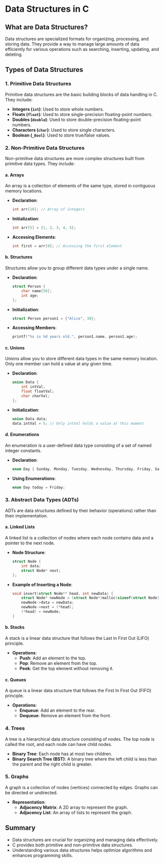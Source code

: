 # Data Structures in C

## What are Data Structures?
Data structures are specialized formats for organizing, processing, and storing data. They provide a way to manage large amounts of data efficiently for various operations such as searching, inserting, updating, and deleting.

## Types of Data Structures

### 1. Primitive Data Structures
Primitive data structures are the basic building blocks of data handling in C. They include:

- **Integers (`int`)**: Used to store whole numbers.
- **Floats (`float`)**: Used to store single-precision floating-point numbers.
- **Doubles (`double`)**: Used to store double-precision floating-point numbers.
- **Characters (`char`)**: Used to store single characters.
- **Boolean (`_Bool`)**: Used to store true/false values.

### 2. Non-Primitive Data Structures
Non-primitive data structures are more complex structures built from primitive data types. They include:

#### a. Arrays
An array is a collection of elements of the same type, stored in contiguous memory locations.

- **Declaration**:
    ```c
    int arr[10]; // Array of integers
    ```

- **Initialization**:
    ```c
    int arr[5] = {1, 2, 3, 4, 5};
    ```

- **Accessing Elements**:
    ```c
    int first = arr[0]; // Accessing the first element
    ```

#### b. Structures
Structures allow you to group different data types under a single name.

- **Declaration**:
    ```c
    struct Person {
        char name[50];
        int age;
    };
    ```

- **Initialization**:
    ```c
    struct Person person1 = {"Alice", 30};
    ```

- **Accessing Members**:
    ```c
    printf("%s is %d years old.", person1.name, person1.age);
    ```

#### c. Unions
Unions allow you to store different data types in the same memory location. Only one member can hold a value at any given time.

- **Declaration**:
    ```c
    union Data {
        int intVal;
        float floatVal;
        char charVal;
    };
    ```

- **Initialization**:
    ```c
    union Data data;
    data.intVal = 5; // Only intVal holds a value at this moment
    ```

#### d. Enumerations
An enumeration is a user-defined data type consisting of a set of named integer constants.

- **Declaration**:
    ```c
    enum Day { Sunday, Monday, Tuesday, Wednesday, Thursday, Friday, Saturday };
    ```

- **Using Enumerations**:
    ```c
    enum Day today = Friday;
    ```

### 3. Abstract Data Types (ADTs)
ADTs are data structures defined by their behavior (operations) rather than their implementation.

#### a. Linked Lists
A linked list is a collection of nodes where each node contains data and a pointer to the next node.

- **Node Structure**:
    ```c
    struct Node {
        int data;
        struct Node* next;
    };
    ```

- **Example of Inserting a Node**:
    ```c
    void insert(struct Node** head, int newData) {
        struct Node* newNode = (struct Node*)malloc(sizeof(struct Node));
        newNode->data = newData;
        newNode->next = (*head);
        (*head) = newNode;
    }
    ```

#### b. Stacks
A stack is a linear data structure that follows the Last In First Out (LIFO) principle.

- **Operations**:
    - **Push**: Add an element to the top.
    - **Pop**: Remove an element from the top.
    - **Peek**: Get the top element without removing it.

#### c. Queues
A queue is a linear data structure that follows the First In First Out (FIFO) principle.

- **Operations**:
    - **Enqueue**: Add an element to the rear.
    - **Dequeue**: Remove an element from the front.

### 4. Trees
A tree is a hierarchical data structure consisting of nodes. The top node is called the root, and each node can have child nodes.

- **Binary Tree**: Each node has at most two children.
- **Binary Search Tree (BST)**: A binary tree where the left child is less than the parent and the right child is greater.

### 5. Graphs
A graph is a collection of nodes (vertices) connected by edges. Graphs can be directed or undirected.

- **Representation**:
    - **Adjacency Matrix**: A 2D array to represent the graph.
    - **Adjacency List**: An array of lists to represent the graph.

## Summary
- Data structures are crucial for organizing and managing data effectively.
- C provides both primitive and non-primitive data structures.
- Understanding various data structures helps optimize algorithms and enhances programming skills.
